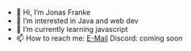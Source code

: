 - 👋 Hi, I’m Jonas Franke
- 👀 I’m interested in Java and web dev
- 🌱 I’m currently learning javascript
- 📫 How to reach me:
[E-Mail](mailto:info@jonasfranke.xyz)
Discord: coming soon

<!---
JonasFranke/JonasFranke is a ✨ special ✨ repository because its `README.md` (this file) appears on your GitHub profile.
You can click the Preview link to take a look at your changes.
--->
